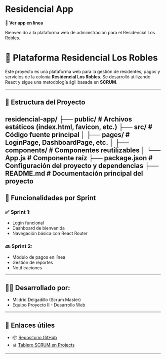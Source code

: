 # Residencial App

🚀 [**Ver app en línea**](https://Mildrid-Delgadillo.github.io/residencial-app)

Bienvenido a la plataforma web de administración para el Residencial Los Robles.

# 🏡 Plataforma Residencial Los Robles

Este proyecto es una plataforma web para la gestión de residentes, pagos y servicios de la colonia **Residencial Los Robles**. Se desarrolló utilizando React y sigue una metodología ágil basada en **SCRUM**.

---

## 📁 Estructura del Proyecto
residencial-app/
├── public/               # Archivos estáticos (index.html, favicon, etc.)
├── src/                  # Código fuente principal
│   ├── pages/            # LoginPage, DashboardPage, etc.
│   ├── components/       # Componentes reutilizables
│   └── App.js            # Componente raíz
├── package.json          # Configuración del proyecto y dependencias
├── README.md             # Documentación principal del proyecto
---

## 🚀 Funcionalidades por Sprint

### ✅ Sprint 1:
- Login funcional
- Dashboard de bienvenida
- Navegación básica con React Router

### 🔜 Sprint 2:
- Módulo de pagos en línea
- Gestión de reportes
- Notificaciones

---

## 👩‍💻 Desarrollado por:
- Mildrid Delgadillo (Scrum Master)
- Equipo Proyecto II - Desarrollo Web

---

## 🔗 Enlaces útiles

- 📦 [Repositorio GitHub](https://github.com/Mildrid-Delgadillo/residencial-app)
- 📊 [Tablero SCRUM en Projects](https://github.com/users/Mildrid-Delgadillo/projects/1/views/1)

---


